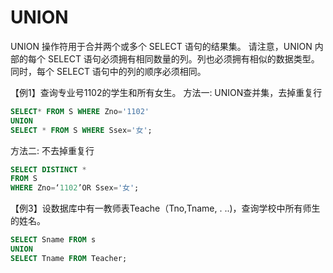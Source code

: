 # UNION
UNION 操作符用于合并两个或多个 SELECT 语句的结果集。
请注意，UNION 内部的每个 SELECT 语句必须拥有相同数量的列。列也必须拥有相似的数据类型。同时，每个 SELECT 语句中的列的顺序必须相同。

【例1】查询专业号1102的学生和所有女生。
方法一:
UNION查并集，去掉重复行
```sql
SELECT* FROM S WHERE Zno='1102'
UNION
SELECT * FROM S WHERE Ssex='女';
```
方法二:
不去掉重复行
```sql
SELECT DISTINCT *
FROM S
WHERE Zno=‘1102’OR Ssex='女';
```

【例3】设数据库中有一教师表Teache（Tno,Tname, . ..)，查询学校中所有师生的姓名。
```sql
SELECT Sname FROM s
UNION
SELECT Tname FROM Teacher;
```

